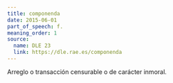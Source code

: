 ```yaml
---
title: componenda
date: 2015-06-01
part_of_speech: f.
meaning_order: 1
source:
  name: DLE 23
  link: https://dle.rae.es/componenda
---
```


Arreglo o transacción censurable o de carácter inmoral.
